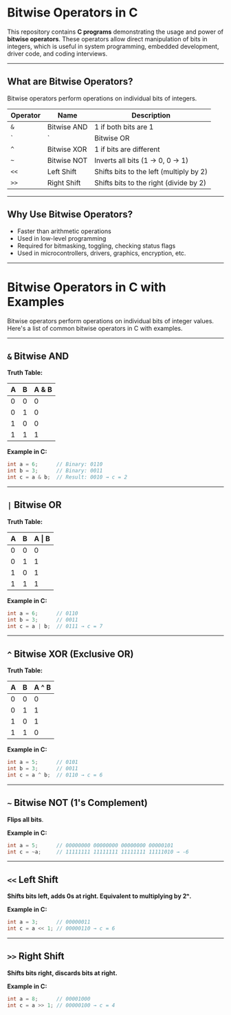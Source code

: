 
#  Bitwise Operators in C

This repository contains **C programs** demonstrating the usage and power of **bitwise operators**. These operators allow direct manipulation of bits in integers, which is useful in system programming, embedded development, driver code, and coding interviews.

---

## What are Bitwise Operators?

Bitwise operators perform operations on individual bits of integers.

| Operator | Name             | Description                                 |
|----------|------------------|---------------------------------------------|
| `&`      | Bitwise AND      | 1 if both bits are 1                        |
| `|`      | Bitwise OR       | 1 if at least one bit is 1                  |
| `^`      | Bitwise XOR      | 1 if bits are different                     |
| `~`      | Bitwise NOT      | Inverts all bits (1 → 0, 0 → 1)             |
| `<<`     | Left Shift       | Shifts bits to the left (multiply by 2)     |
| `>>`     | Right Shift      | Shifts bits to the right (divide by 2)      |

---

##  Why Use Bitwise Operators?

- Faster than arithmetic operations
- Used in low-level programming
- Required for bitmasking, toggling, checking status flags
- Used in microcontrollers, drivers, graphics, encryption, etc.

---
#  Bitwise Operators in C with Examples

Bitwise operators perform operations on individual bits of integer values. Here's a list of common bitwise operators in C with examples.

---

##  `&` Bitwise AND

**Truth Table:**

| A | B | A & B |
|---|---|-------|
| 0 | 0 |   0   |
| 0 | 1 |   0   |
| 1 | 0 |   0   |
| 1 | 1 |   1   |

**Example in C:**
```c
int a = 6;      // Binary: 0110
int b = 3;      // Binary: 0011
int c = a & b;  // Result: 0010 → c = 2
```

---

##  `|` Bitwise OR

**Truth Table:**

| A | B | A \| B |
|---|---|--------|
| 0 | 0 |   0    |
| 0 | 1 |   1    |
| 1 | 0 |   1    |
| 1 | 1 |   1    |

**Example in C:**
```c
int a = 6;      // 0110
int b = 3;      // 0011
int c = a | b;  // 0111 → c = 7
```

---

##  `^` Bitwise XOR (Exclusive OR)

**Truth Table:**

| A | B | A ^ B |
|---|---|--------|
| 0 | 0 |   0    |
| 0 | 1 |   1    |
| 1 | 0 |   1    |
| 1 | 1 |   0    |

**Example in C:**
```c
int a = 5;      // 0101
int b = 3;      // 0011
int c = a ^ b;  // 0110 → c = 6
```

---

## `~` Bitwise NOT (1's Complement)

**Flips all bits**.

**Example in C:**
```c
int a = 5;      // 00000000 00000000 00000000 00000101
int c = ~a;     // 11111111 11111111 11111111 11111010 → -6
```

---

##  `<<` Left Shift

**Shifts bits left, adds 0s at right. Equivalent to multiplying by 2ⁿ.**

**Example in C:**
```c
int a = 3;      // 00000011
int c = a << 1; // 00000110 → c = 6
```

---

##  `>>` Right Shift

**Shifts bits right, discards bits at right.**

**Example in C:**
```c
int a = 8;      // 00001000
int c = a >> 1; // 00000100 → c = 4
```
